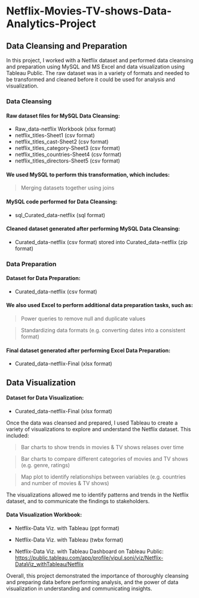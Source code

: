 # Netflix-Movies-TV-shows-Data-Analytics-Project

## Data Cleansing and Preparation
In this project, I worked with a Netflix dataset and performed data cleansing and preparation using MySQL and MS Excel and data visualization using Tableau Public. The raw dataset was in a variety of formats and needed to be transformed and cleaned before it could be used for analysis and visualization.

### Data Cleansing

#### Raw dataset files for MySQL Data Cleansing:

* Raw_data-netflix Workbook (xlsx format)
* netflix_titles-Sheet1 (csv format)
* netflix_titles_cast-Sheet2 (csv format)
* netflix_titles_category-Sheet3 (csv format)
* netflix_titles_countries-Sheet4 (csv format)
* netflix_titles_directors-Sheet5 (csv format)

#### We used MySQL to perform this transformation, which includes:

> Merging datasets together using joins

#### MySQL code performed for Data Cleansing:

* sql_Curated_data-netflix (sql format)

#### Cleaned dataset generated after performing MySQL Data Cleansing:

* Curated_data-netflix (csv format) stored into Curated_data-netflix (zip format)

### Data Preparation

#### Dataset for Data Preparation:

* Curated_data-netflix (csv format)

#### We also used Excel to perform additional data preparation tasks, such as:

> Power queries to remove null and duplicate values

> Standardizing data formats (e.g. converting dates into a consistent format)

#### Final dataset generated after performing Excel Data Preparation:

* Curated_data-netflix-Final (xlsx format)

## Data Visualization

#### Dataset for Data Visualization:

* Curated_data-netflix-Final (xlsx format)

Once the data was cleansed and prepared, I used Tableau to create a variety of visualizations to explore and understand the Netflix dataset. This included:

> Bar charts to show trends in movies & TV shows relases over time

> Bar charts to compare different categories of movies and TV shows (e.g. genre, ratings)

> Map plot to identify relationships between variables (e.g. countries and number of movies & TV shows)

The visualizations allowed me to identify patterns and trends in the Netflix dataset, and to communicate the findings to stakeholders.

#### Data Visualization Workbook:

* Netflix-Data Viz. with Tableau (ppt format)
* Netflix-Data Viz. with Tableau (twbx format)

* Netflix-Data Viz. with Tableau Dashboard on Tableau Public: https://public.tableau.com/app/profile/vipul.soni/viz/Netflix-DataViz_withTableau/Netflix 

Overall, this project demonstrated the importance of thoroughly cleansing and preparing data before performing analysis, and the power of data visualization in understanding and communicating insights.
